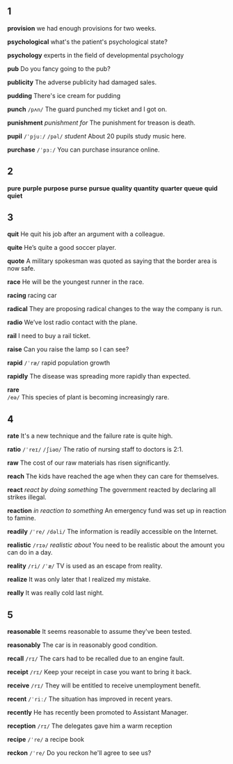 ## 1
**provision** 
we had enough provisions for two weeks.

**psychological** 
what's the patient's psychological state?

**psychology** 
experts in the field of developmental psychology

**pub** 
Do you fancy going to the pub?

**publicity** 
The adverse publicity had damaged sales.

**pudding** 
There's ice cream for pudding

**punch** 
`/pʌn/`
The guard punched my ticket and I got on.

**punishment** 
*punishment for*
The punishment for treason is death.

**pupil** 
`/ˈpjuː/` `/pəl/`
*student*
About 20 pupils study music here.

**purchase** 
`/ˈpɜː/`
You can purchase insurance online.

## 2
**pure** 
**purple** 
**purpose** 
**purse** 
**pursue** 
**quality** 
**quantity** 
**quarter** 
**queue** 
**quid** 
**quiet** 

## 3
**quit** 
He quit his job after an argument with a colleague.

**quite** 
He’s quite a good soccer player.

**quote** 
A military spokesman was quoted as saying that the border area is now safe.

**race**
He will be the youngest runner in the race.

**racing** 
racing car

**radical** 
They are proposing radical changes to the way the company is run.

**radio**
We’ve lost radio contact with the plane.

**rail** 
I need to buy a rail ticket.

**raise** 
Can you raise the lamp so I can see?

**rapid** 
`/ˈræ/`
rapid population growth

**rapidly** 
The disease was spreading more rapidly than expected.

**rare**  
`/eə/`
This species of plant is becoming increasingly rare.

## 4
**rate** 
It's a new technique and the failure rate is quite high.

**ratio** 
`/ˈreɪ/` `/ʃiəʊ/`
The ratio of nursing staff to doctors is 2:1.

**raw** 
The cost of our raw materials has risen significantly.

**reach** 
The kids have reached the age when they can care for themselves.

**react** 
*react by doing something*
The government reacted by declaring all strikes illegal.

**reaction** 
*in reaction to something*
An emergency fund was set up in reaction to famine.

**readily** 
`/ˈre/` `/dəli/`
The information is readily accessible on the Internet.

**realistic** 
`/rɪə/`
*realistic about*
You need to be realistic about the amount you can do in a day.

**reality** 
`/ri/` `/ˈæ/`
TV is used as an escape from reality.

**realize** 
It was only later that I realized my mistake.

**really** 
It was really cold last night.

## 5
**reasonable** 
It seems reasonable to assume they've been tested.

**reasonably** 
The car is in reasonably good condition.

**recall** 
`/rɪ/`
The cars had to be recalled due to an engine fault.

**receipt** 
`/rɪ/`
Keep your receipt in case you want to bring it back.

**receive** 
`/rɪ/`
They will be entitled to receive unemployment benefit.

**recent** 
`/ˈriː/`
The situation has improved in recent years.

**recently** 
He has recently been promoted to Assistant Manager.

**reception** 
`/rɪ/`
The delegates gave him a warm reception

**recipe** 
`/ˈre/`
a recipe book

**reckon**
`/ˈre/`
Do you reckon he'll agree to see us?